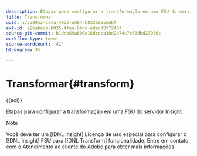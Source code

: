 ```yaml
---
description: Etapas para configurar a transformação em uma FSU do servidor Insight.
title: Transformar
uuid: 17538912-caca-4953-ad84-b832be555dbf
exl-id: a96abecb-b035-4fee-8bcd-edac38f7245f
source-git-commit: b1dda69a606a16dccca30d2a74c7e63dbd27936c
workflow-type: tm+mt
source-wordcount: '41'
ht-degree: 4%

---
```


# Transformar{#transform}

{{eol}}

Etapas para configurar a transformação em uma FSU do servidor Insight.

>[!NOTE]
>
>Você deve ter um [!DNL Insight] Licença de uso especial para configurar o [!DNL Insight] FSU para [!DNL Transform] funcionalidade. Entre em contato com o Atendimento ao cliente do Adobe para obter mais informações.

